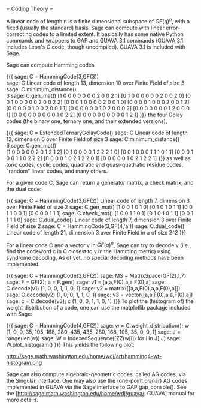 = Coding Theory =

A linear code of length n  is a finite dimensional subspace of $GF(q)^n$, with a fixed (usually the standard) basis. Sage can compute with linear error-correcting codes to a limited extent. It basically has some native Python commands and wrappers to GAP and GUAVA 3.1 commands (GUAVA 3.1 includes Leon's C code, though uncompiled). GUAVA 3.1 is included with Sage.

Sage can compute Hamming codes

{{{
sage: C = HammingCode(3,GF(3))   
sage: C
Linear code of length 13, dimension 10 over Finite Field of size 3
sage: C.minimum_distance()     
3
sage: C.gen_mat()
    [1 0 0 0 0 0 0 0 2 0 0 2 1]
    [0 1 0 0 0 0 0 0 2 0 0 2 0]
    [0 0 1 0 0 0 0 0 2 0 0 2 2]
    [0 0 0 1 0 0 0 0 2 0 0 1 0]
    [0 0 0 0 1 0 0 0 2 0 0 1 2]
    [0 0 0 0 0 1 0 0 2 0 0 1 1]
    [0 0 0 0 0 0 1 0 2 0 0 0 2]
    [0 0 0 0 0 0 0 1 2 0 0 0 1]
    [0 0 0 0 0 0 0 0 0 1 0 2 2]
    [0 0 0 0 0 0 0 0 0 0 1 2 1]
}}}
the four Golay codes (the binary one, ternary one, and their extended versions),

{{{
sage: C = ExtendedTernaryGolayCode() 
sage: C
Linear code of length 12, dimension 6 over Finite Field of size 3
sage: C.minimum_distance()               
6
sage: C.gen_mat()               
    [1 0 0 0 0 0 2 0 1 2 1 2]
    [0 1 0 0 0 0 1 2 2 2 1 0]
    [0 0 1 0 0 0 1 1 1 0 1 1]
    [0 0 0 1 0 0 1 1 0 2 2 2]
    [0 0 0 0 1 0 2 1 2 2 0 1]
    [0 0 0 0 0 1 0 2 1 2 2 1]
}}}
as well as toric codes, cyclic codes, quadratic and quasi-quadratic residue codes, "random" linear codes, and many others. 

For a given code C, Sage can return a generator matrix, a check matrix, and the dual code:

{{{
sage: C = HammingCode(3,GF(2))
Linear code of length 7, dimension 3 over Finite Field of size 2
sage: C.gen_mat()
   [1 0 0 1 0 1 0]
   [0 1 0 1 0 1 1]
   [0 0 1 1 0 0 1]
   [0 0 0 0 1 1 1]
sage: C.check_mat()
   [1 0 0 1 1 0 1]
   [0 1 0 1 0 1 1]
   [0 0 1 1 1 1 0]
sage: C.dual_code()
Linear code of length 7, dimension 3 over Finite Field of size 2
sage: C = HammingCode(3,GF(4,'a'))
sage: C.dual_code()
Linear code of length 21, dimension 3 over Finite Field in a of size 2^2
}}}

For a linear code C and a vector v in $GF(q)^n$, Sage can try to decode v (i.e., find the codeword c in C closest to v in the Hamming metric) using syndrome decoding. As of yet, no special decoding methods have been implemented.


{{{
sage: C = HammingCode(3,GF(2))
sage: MS = MatrixSpace(GF(2),1,7)
sage: F = GF(2); a = F.gen()
sage: v1 = [a,a,F(0),a,a,F(0),a]
sage: C.decode(v1)
(1, 0, 0, 1, 1, 0, 1)
sage: v2 = matrix([[a,a,F(0),a,a,F(0),a]])
sage: C.decode(v2)
(1, 0, 0, 1, 1, 0, 1)
sage: v3 = vector([a,a,F(0),a,a,F(0),a])
sage: c = C.decode(v3); c
(1, 0, 0, 1, 1, 0, 1)
}}}
To plot the (histogram of) the weight distribution of a code, one can use the matplotlib package included with Sage:

{{{
sage: C = HammingCode(4,GF(2))
sage: w = C.weight_distribution(); w
[1, 0, 0, 35, 105, 168, 280, 435, 435, 280, 168, 105, 35, 0, 0, 1]
sage: J = range(len(w))
sage: W = IndexedSequence([ZZ(w[i]) for i in J],J)
sage: W.plot_histogram()
}}}
This yields the following plot:

http://sage.math.washington.edu/home/wdj/art/hamming4-wt-histogram.png

Sage can also compute algebraic-geometric codes, called AG codes, via the Singular interface. One may also use the (one-point planar) AG codes implemented in GUAVA via the Sage interface to GAP gap_console(). See the [http://sage.math.washington.edu/home/wdj/guava/: GUAVA] manual for more details.
